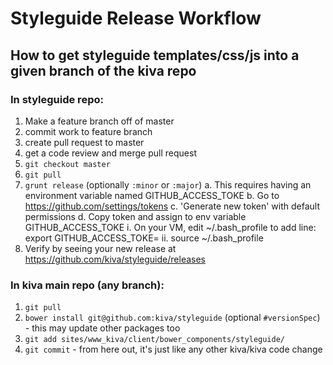 # Styleguide Release Workflow

## How to get styleguide templates/css/js into a given branch of the kiva repo

### In styleguide repo:

1. Make a feature branch off of master 
2. commit work to feature branch
3. create pull request to master
4. get a code review and merge pull request
5. `git checkout master`
6. `git pull`
7. `grunt release` (optionally `:minor` or `:major`)
	a. This requires having an environment variable named GITHUB_ACCESS_TOKE
	b. Go to https://github.com/settings/tokens
	c. 'Generate new token' with default permissions
	d. Copy token and assign to env variable GITHUB_ACCESS_TOKE
		i. On your VM, edit ~/.bash_profile to add line: export GITHUB_ACCESS_TOKE=<token>
		ii. source ~/.bash_profile
8. Verify by seeing your new release at https://github.com/kiva/styleguide/releases

### In kiva main repo (any branch):

1. `git pull`
2. `bower install git@github.com:kiva/styleguide` (optional `#versionSpec`) - this may update other packages too
3. `git add sites/www_kiva/client/bower_components/styleguide/`
4. `git commit` -  from here out, it's just like any other kiva/kiva code change